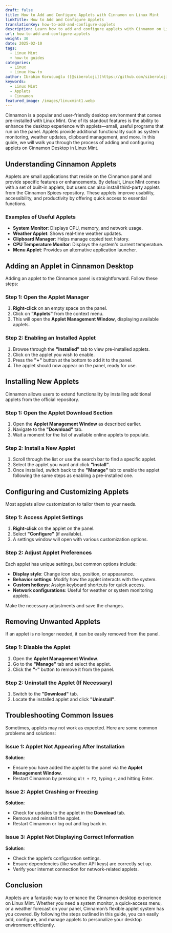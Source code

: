 ```yaml
---
draft: false
title: How to Add and Configure Applets with Cinnamon on Linux Mint
linkTitle: How to Add and Configure Applets
translationKey: how-to-add-and-configure-applets
description: Learn how to add and configure applets with Cinnamon on Linux Mint.
url: how-to-add-and-configure-applets
weight: 30
date: 2025-02-10
tags:
  - Linux Mint
  - how-to guides
categories:
  - Linux
  - Linux How-to
author: İbrahim Korucuoğlu ([@siberoloji](https://github.com/siberoloji))
keywords:
  - Linux Mint
  - Applets
  - Cinnamon
featured_image: /images/linuxmint1.webp
---
```

Cinnamon is a popular and user-friendly desktop environment that comes pre-installed with Linux Mint. One of its standout features is the ability to enhance the desktop experience with applets—small, useful programs that run on the panel. Applets provide additional functionality such as system monitoring, weather updates, clipboard management, and more. In this guide, we will walk you through the process of adding and configuring applets on Cinnamon Desktop in Linux Mint.

## Understanding Cinnamon Applets

Applets are small applications that reside on the Cinnamon panel and provide specific features or enhancements. By default, Linux Mint comes with a set of built-in applets, but users can also install third-party applets from the Cinnamon Spices repository. These applets improve usability, accessibility, and productivity by offering quick access to essential functions.

### Examples of Useful Applets

- **System Monitor**: Displays CPU, memory, and network usage.
- **Weather Applet**: Shows real-time weather updates.
- **Clipboard Manager**: Helps manage copied text history.
- **CPU Temperature Monitor**: Displays the system's current temperature.
- **Menu Applet**: Provides an alternative application launcher.

## Adding an Applet in Cinnamon Desktop

Adding an applet to the Cinnamon panel is straightforward. Follow these steps:

### Step 1: Open the Applet Manager

1. **Right-click** on an empty space on the panel.
2. Click on **"Applets"** from the context menu.
3. This will open the **Applet Management Window**, displaying available applets.

### Step 2: Enabling an Installed Applet

1. Browse through the **"Installed"** tab to view pre-installed applets.
2. Click on the applet you wish to enable.
3. Press the **"+"** button at the bottom to add it to the panel.
4. The applet should now appear on the panel, ready for use.

## Installing New Applets

Cinnamon allows users to extend functionality by installing additional applets from the official repository.

### Step 1: Open the Applet Download Section

1. Open the **Applet Management Window** as described earlier.
2. Navigate to the **"Download"** tab.
3. Wait a moment for the list of available online applets to populate.

### Step 2: Install a New Applet

1. Scroll through the list or use the search bar to find a specific applet.
2. Select the applet you want and click **"Install"**.
3. Once installed, switch back to the **"Manage"** tab to enable the applet following the same steps as enabling a pre-installed one.

## Configuring and Customizing Applets

Most applets allow customization to tailor them to your needs.

### Step 1: Access Applet Settings

1. **Right-click** on the applet on the panel.
2. Select **"Configure"** (if available).
3. A settings window will open with various customization options.

### Step 2: Adjust Applet Preferences

Each applet has unique settings, but common options include:

- **Display style**: Change icon size, position, or appearance.
- **Behavior settings**: Modify how the applet interacts with the system.
- **Custom hotkeys**: Assign keyboard shortcuts for quick access.
- **Network configurations**: Useful for weather or system monitoring applets.

Make the necessary adjustments and save the changes.

## Removing Unwanted Applets

If an applet is no longer needed, it can be easily removed from the panel.

### Step 1: Disable the Applet

1. Open the **Applet Management Window**.
2. Go to the **"Manage"** tab and select the applet.
3. Click the **"-"** button to remove it from the panel.

### Step 2: Uninstall the Applet (If Necessary)

1. Switch to the **"Download"** tab.
2. Locate the installed applet and click **"Uninstall"**.

## Troubleshooting Common Issues

Sometimes, applets may not work as expected. Here are some common problems and solutions:

### Issue 1: Applet Not Appearing After Installation

**Solution**:

- Ensure you have added the applet to the panel via the **Applet Management Window**.
- Restart Cinnamon by pressing `Alt + F2`, typing `r`, and hitting Enter.

### Issue 2: Applet Crashing or Freezing

**Solution**:

- Check for updates to the applet in the **Download** tab.
- Remove and reinstall the applet.
- Restart Cinnamon or log out and log back in.

### Issue 3: Applet Not Displaying Correct Information

**Solution**:

- Check the applet’s configuration settings.
- Ensure dependencies (like weather API keys) are correctly set up.
- Verify your internet connection for network-related applets.

## Conclusion

Applets are a fantastic way to enhance the Cinnamon desktop experience on Linux Mint. Whether you need a system monitor, a quick-access menu, or a weather forecast on your panel, Cinnamon’s flexible applet system has you covered. By following the steps outlined in this guide, you can easily add, configure, and manage applets to personalize your desktop environment efficiently.
